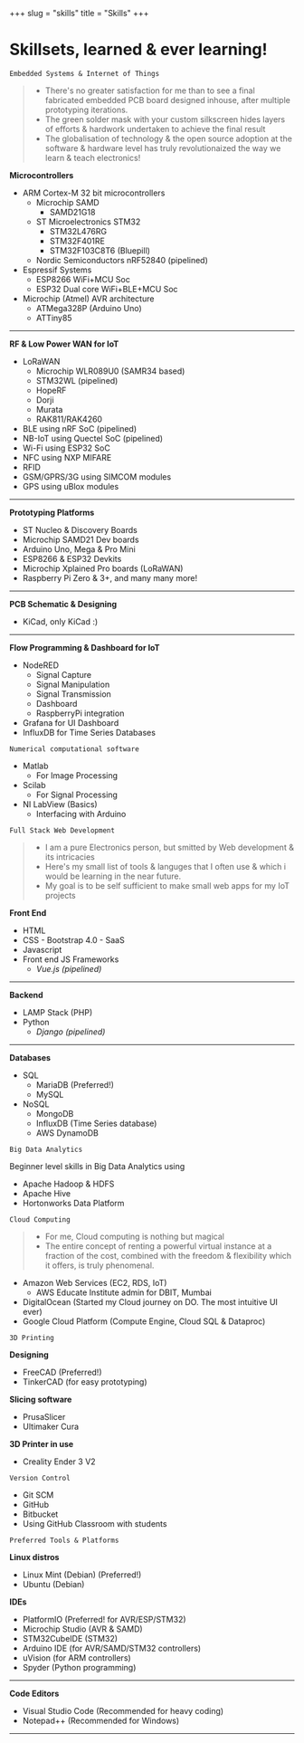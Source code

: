 +++ 
slug = "skills"
title = "Skills"
+++

# Skillsets, learned & ever learning!

```
Embedded Systems & Internet of Things
```

> - There's no greater satisfaction for me than to see a final fabricated embedded PCB board designed inhouse, after multiple prototyping iterations.
> - The green solder mask with your custom silkscreen hides layers of efforts & hardwork undertaken to achieve the final result
> - The globalisation of technology & the open source adoption at the software & hardware level has truly revolutionaized the way we learn & teach electronics!

**Microcontrollers**

- ARM Cortex-M 32 bit microcontrollers
  - Microchip SAMD
    - SAMD21G18
  - ST Microelectronics STM32
    - STM32L476RG
    - STM32F401RE
    - STM32F103C8T6 (Bluepill)
  - Nordic Semiconductors nRF52840 (pipelined)
- Espressif Systems
  - ESP8266 WiFi+MCU Soc
  - ESP32 Dual core WiFi+BLE+MCU Soc
- Microchip (Atmel) AVR architecture
  - ATMega328P (Arduino Uno)
  - ATTiny85

---

**RF & Low Power WAN for IoT**

- LoRaWAN
  - Microchip WLR089U0 (SAMR34 based)
  - STM32WL (pipelined)
  - HopeRF
  - Dorji
  - Murata
  - RAK811/RAK4260
- BLE using nRF SoC (pipelined)
- NB-IoT using Quectel SoC (pipelined)
- Wi-Fi using ESP32 SoC
- NFC using NXP MIFARE
- RFID
- GSM/GPRS/3G using SIMCOM modules
- GPS using uBlox modules

---

**Prototyping Platforms**

- ST Nucleo & Discovery Boards
- Microchip SAMD21 Dev boards
- Arduino Uno, Mega & Pro Mini
- ESP8266 & ESP32 Devkits
- Microchip Xplained Pro boards (LoRaWAN)
- Raspberry Pi Zero & 3+,
  and many many more!

---

**PCB Schematic & Designing**

- KiCad, only KiCad :)

---

**Flow Programming & Dashboard for IoT**

- NodeRED
  - Signal Capture
  - Signal Manipulation
  - Signal Transmission
  - Dashboard
  - RaspberryPi integration
- Grafana for UI Dashboard
- InfluxDB for Time Series Databases

```
Numerical computational software
```

- Matlab
  - For Image Processing
- Scilab
  - For Signal Processing
- NI LabView (Basics)
  - Interfacing with Arduino

```
Full Stack Web Development
```

> - I am a pure Electronics person, but smitted by Web development & its intricacies
> - Here's my small list of tools & languges that I often use & which i would be learning in the near future.
> - My goal is to be self sufficient to make small web apps for my IoT projects

**Front End**

- HTML
- CSS - Bootstrap 4.0 - SaaS
- Javascript
- Front end JS Frameworks
  - _Vue.js (pipelined)_

---

**Backend**

- LAMP Stack (PHP)
- Python
  - _Django (pipelined)_

---

**Databases**

- SQL
  - MariaDB (Preferred!)
  - MySQL
- NoSQL
  - MongoDB
  - InfluxDB (Time Series database)
  - AWS DynamoDB

```
Big Data Analytics
```

Beginner level skills in Big Data Analytics using

- Apache Hadoop & HDFS
- Apache Hive
- Hortonworks Data Platform

```
Cloud Computing
```

> - For me, Cloud computing is nothing but magical
> - The entire concept of renting a powerful virtual instance at a fraction of the cost, combined with the freedom & flexibility which it offers, is truly phenomenal.

- Amazon Web Services (EC2, RDS, IoT)
  - AWS Educate Institute admin for DBIT, Mumbai
- DigitalOcean (Started my Cloud journey on DO. The most intuitive UI ever)
- Google Cloud Platform (Compute Engine, Cloud SQL & Dataproc)

```
3D Printing
```

**Designing**

- FreeCAD (Preferred!)
- TinkerCAD (for easy prototyping)

**Slicing software**

- PrusaSlicer
- Ultimaker Cura

**3D Printer in use**

- Creality Ender 3 V2

```
Version Control
```

- Git SCM
- GitHub
- Bitbucket
- Using GitHub Classroom with students

```
Preferred Tools & Platforms
```

**Linux distros**

- Linux Mint (Debian) (Preferred!)
- Ubuntu (Debian)

**IDEs**

- PlatformIO (Preferred! for AVR/ESP/STM32)
- Microchip Studio (AVR & SAMD)
- STM32CubeIDE (STM32)
- Arduino IDE (for AVR/SAMD/STM32 controllers)
- uVision (for ARM controllers)
- Spyder (Python programming)

---

**Code Editors**

- Visual Studio Code (Recommended for heavy coding)
- Notepad++ (Recommended for Windows)

---
